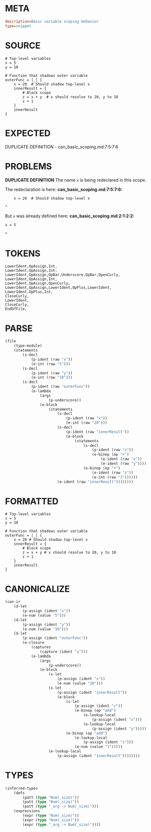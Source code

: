 # META
~~~ini
description=Basic variable scoping behavior
type=snippet
~~~
# SOURCE
~~~roc
# Top-level variables
x = 5
y = 10

# Function that shadows outer variable
outerFunc = |_| {
    x = 20  # Should shadow top-level x
    innerResult = {
        # Block scope
        z = x + y  # x should resolve to 20, y to 10
        z + 1
    }
    innerResult
}
~~~
# EXPECTED
DUPLICATE DEFINITION - can_basic_scoping.md:7:5:7:6
# PROBLEMS
**DUPLICATE DEFINITION**
The name `x` is being redeclared in this scope.

The redeclaration is here:
**can_basic_scoping.md:7:5:7:6:**
```roc
    x = 20  # Should shadow top-level x
```
    ^

But `x` was already defined here:
**can_basic_scoping.md:2:1:2:2:**
```roc
x = 5
```
^


# TOKENS
~~~zig
LowerIdent,OpAssign,Int,
LowerIdent,OpAssign,Int,
LowerIdent,OpAssign,OpBar,Underscore,OpBar,OpenCurly,
LowerIdent,OpAssign,Int,
LowerIdent,OpAssign,OpenCurly,
LowerIdent,OpAssign,LowerIdent,OpPlus,LowerIdent,
LowerIdent,OpPlus,Int,
CloseCurly,
LowerIdent,
CloseCurly,
EndOfFile,
~~~
# PARSE
~~~clojure
(file
	(type-module)
	(statements
		(s-decl
			(p-ident (raw "x"))
			(e-int (raw "5")))
		(s-decl
			(p-ident (raw "y"))
			(e-int (raw "10")))
		(s-decl
			(p-ident (raw "outerFunc"))
			(e-lambda
				(args
					(p-underscore))
				(e-block
					(statements
						(s-decl
							(p-ident (raw "x"))
							(e-int (raw "20")))
						(s-decl
							(p-ident (raw "innerResult"))
							(e-block
								(statements
									(s-decl
										(p-ident (raw "z"))
										(e-binop (op "+")
											(e-ident (raw "x"))
											(e-ident (raw "y"))))
									(e-binop (op "+")
										(e-ident (raw "z"))
										(e-int (raw "1"))))))
						(e-ident (raw "innerResult"))))))))
~~~
# FORMATTED
~~~roc
# Top-level variables
x = 5
y = 10

# Function that shadows outer variable
outerFunc = |_| {
	x = 20 # Should shadow top-level x
	innerResult = {
		# Block scope
		z = x + y # x should resolve to 20, y to 10
		z + 1
	}
	innerResult
}
~~~
# CANONICALIZE
~~~clojure
(can-ir
	(d-let
		(p-assign (ident "x"))
		(e-num (value "5")))
	(d-let
		(p-assign (ident "y"))
		(e-num (value "10")))
	(d-let
		(p-assign (ident "outerFunc"))
		(e-closure
			(captures
				(capture (ident "y")))
			(e-lambda
				(args
					(p-underscore))
				(e-block
					(s-let
						(p-assign (ident "x"))
						(e-num (value "20")))
					(s-let
						(p-assign (ident "innerResult"))
						(e-block
							(s-let
								(p-assign (ident "z"))
								(e-binop (op "add")
									(e-lookup-local
										(p-assign (ident "x")))
									(e-lookup-local
										(p-assign (ident "y")))))
							(e-binop (op "add")
								(e-lookup-local
									(p-assign (ident "z")))
								(e-num (value "1")))))
					(e-lookup-local
						(p-assign (ident "innerResult"))))))))
~~~
# TYPES
~~~clojure
(inferred-types
	(defs
		(patt (type "Num(_size)"))
		(patt (type "Num(_size)"))
		(patt (type "_arg -> Num(_size)")))
	(expressions
		(expr (type "Num(_size)"))
		(expr (type "Num(_size)"))
		(expr (type "_arg -> Num(_size)"))))
~~~
